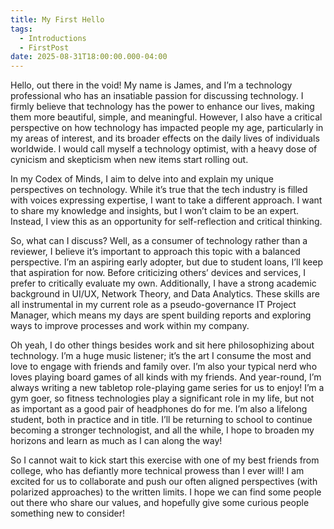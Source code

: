 ```yaml
---
title: My First Hello
tags:
  - Introductions
  - FirstPost
date: 2025-08-31T18:00:00.000-04:00
---
```

Hello, out there in the void! My name is James, and I’m a technology professional who has an insatiable passion for discussing technology. I firmly believe that technology has the power to enhance our lives, making them more beautiful, simple, and meaningful. However, I also have a critical perspective on how technology has impacted people my age, particularly in my areas of interest, and its broader effects on the daily lives of individuals worldwide. I would call myself a technology optimist, with a heavy dose of cynicism and skepticism when new items start rolling out. 

In my Codex of Minds, I aim to delve into and explain my unique perspectives on technology. While it’s true that the tech industry is filled with voices expressing expertise, I want to take a different approach. I want to share my knowledge and insights, but I won’t claim to be an expert. Instead, I view this as an opportunity for self-reflection and critical thinking.

So, what can I discuss? Well, as a consumer of technology rather than a reviewer, I believe it’s important to approach this topic with a balanced perspective. I’m an aspiring early adopter, but due to student loans, I’ll keep that aspiration for now. Before criticizing others’ devices and services, I prefer to critically evaluate my own. Additionally, I have a strong academic background in UI/UX, Network Theory, and Data Analytics. These skills are all instrumental in my current role as a pseudo-governance IT Project Manager, which means my days are spent building reports and exploring ways to improve processes and work within my company. 

Oh yeah, I do other things besides work and sit here philosophizing about technology. I’m a huge music listener; it’s the art I consume the most and love to engage with friends and family over. I’m also your typical nerd who loves playing board games of all kinds with my friends. And year-round, I’m always writing a new tabletop role-playing game series for us to enjoy! I’m a gym goer, so fitness technologies play a significant role in my life, but not as important as a good pair of headphones do for me. I’m also a lifelong student, both in practice and in title. I’ll be returning to school to continue becoming a stronger technologist, and all the while, I hope to broaden my horizons and learn as much as I can along the way!

So I cannot wait to kick start this exercise with one of my best friends from college, who has defiantly more technical prowess than I ever will! I am excited for us to collaborate and push our often aligned perspectives (with polarized approaches) to the written limits. I hope we can find some people out there who share our values, and hopefully give some curious people something new to consider!
